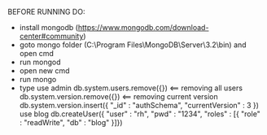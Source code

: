BEFORE RUNNING DO:

- install mongodb (https://www.mongodb.com/download-center#community)
- goto mongo folder (C:\Program Files\MongoDB\Server\3.2\bin) and open cmd
- run mongod
- open new cmd
- run mongo
- type 
	use admin
	db.system.users.remove({})    <== removing all users
	db.system.version.remove({}) <== removing current version 
	db.system.version.insert({ "_id" : "authSchema", "currentVersion" : 3 })
	use blog
	db.createUser({ "user" : "rh", "pwd" : "1234", "roles" : [{ "role" : "readWrite", "db" : "blog" }]})